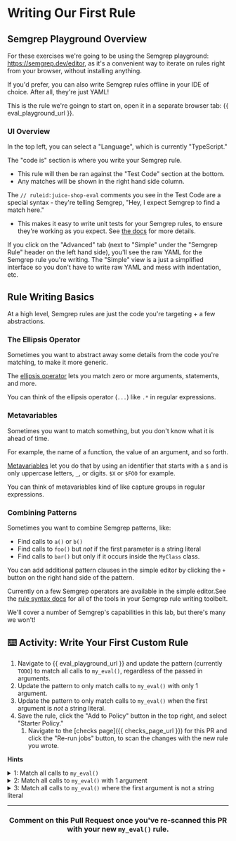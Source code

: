 # Writing Our First Rule

## Semgrep Playground Overview

For these exercises we're going to be using the Semgrep playground: https://semgrep.dev/editor, as it's a convenient way to iterate on rules right from your browser, without installing anything.

If you'd prefer, you can also write Semgrep rules offline in your IDE of choice. After all, they're just YAML!

This is the rule we're goingn to start on, open it in a separate browser tab: {{ eval_playground_url }}.

### UI Overview

In the top left, you can select a "Language", which is currently "TypeScript."

The "code is" section is where you write your Semgrep rule. 
* This rule will then be ran against the "Test Code" section at the bottom.
* Any matches will be shown in the right hand side column.

The `// ruleid:juice-shop-eval` comments you see in the Test Code are a special syntax - they're telling Semgrep, "Hey, I expect Semgrep to find a match here." 
* This makes it easy to write unit tests for your Semgrep rules, to ensure they're working as you expect. See [the docs](https://semgrep.dev/docs/writing-rules/testing-rules/) for more details.

If you click on the "Advanced" tab (next to "Simple" under the "Semgrep Rule" header on the left hand side), you'll see the raw YAML for the Semgrep rule you're writing. The "Simple" view is a just a simplified interface so you don't have to write raw YAML and mess with indentation, etc.

## Rule Writing Basics

At a high level, Semgrep rules are just the code you're targeting + a few abstractions.

### The Ellipsis Operator

Sometimes you want to abstract away some details from the code you're matching, to make it more generic. 

The [ellipsis operator](https://semgrep.dev/docs/writing-rules/pattern-syntax/#ellipsis-operator) lets you match zero or more arguments, statements, and more.

You can think of the ellipsis operator (`...`) like `.*` in regular expressions.

### Metavariables

Sometimes you want to match something, but you don't know what it is ahead of time.

For example, the name of a function, the value of an argument, and so forth.

[Metavariables](https://semgrep.dev/docs/writing-rules/pattern-syntax/#metavariables) let you do that by using an identifier that starts with a `$` and is only uppercase letters, `_`, or digits. `$X` or `$FOO` for example.

You can think of metavariables kind of like capture groups in regular expressions.

### Combining Patterns

Sometimes you want to combine Semgrep patterns, like:
* Find calls to `a()` or `b()`
* Find calls to `foo()` but *not* if the first parameter is a string literal
* Find calls to `bar()` but only if it occurs inside the `MyClass` class.

You can add additional pattern clauses in the simple editor by clicking the `+` button on the right hand side of the pattern. 

Currently on a few Semgrep operators are available in the simple editor.See the [rule syntax docs](https://semgrep.dev/docs/writing-rules/rule-syntax/) for all of the tools in your Semgrep rule writing toolbelt.

We'll cover a number of Semgrep's capabilities in this lab, but there's many we won't!

## ⌨️ Activity: Write Your First Custom Rule

1. Navigate to {{ eval_playground_url }} and update the pattern (currently `TODO`) to match all calls to `my_eval()`, regardless of the passed in arguments.
2. Update the pattern to only match calls to `my_eval()` with only 1 argument.
3. Update the pattern to only match calls to `my_eval()` when the first argument is *not* a string literal.
4. Save the rule, click the "Add to Policy" button in the top right, and select "Starter Policy."
   1. Navigate to the [checks page]({{ checks_page_url }}) for this PR and click the "Re-run jobs" button, to scan the changes with the new rule you wrote.

**Hints**

<details>
 <summary>1: Match all calls to <code>my_eval()</code></summary>
 <br>
  Try using the ellipsis operator, <code>...</code>.
</details>

<details>
 <summary>2: Match all calls to <code>my_eval()</code> with 1 argument</summary>
 <br>
  Try using a metavariable, like <code>$ARG</code>.
</details>

<details>
 <summary>3: Match all calls to <code>my_eval()</code> where the first argument is not a string literal</summary>
 <br>
  In Semgrep, <code>"..."</code> will match any string, regardless of its value (<a href="https://semgrep.dev/docs/writing-rules/pattern-syntax/#strings">docs</a>).

  And <a href="https://semgrep.dev/docs/writing-rules/rule-syntax/#pattern-not"><code>pattern-not</code></a> filters out matches.

  Try clicking the <code>+</code> button to add a new pattern and select "and is not", which if you switch to the Advanced view, you can see is represented by <code>pattern-not</code> under the hood.
</details>

<hr>
<h3 align="center">Comment on this Pull Request once you've re-scanned this PR with your new <code>my_eval()</code> rule.</h3>